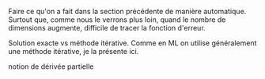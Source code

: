 Faire ce qu'on a fait dans la section précédente de manière automatique. Surtout que, comme nous le verrons plus loin, quand le nombre de dimensions augmente, difficile de tracer la fonction d'erreur.

Solution exacte vs méthode itérative. Comme en ML on utilise généralement une méthode itérative, je la présente ici.

notion de dérivée partielle